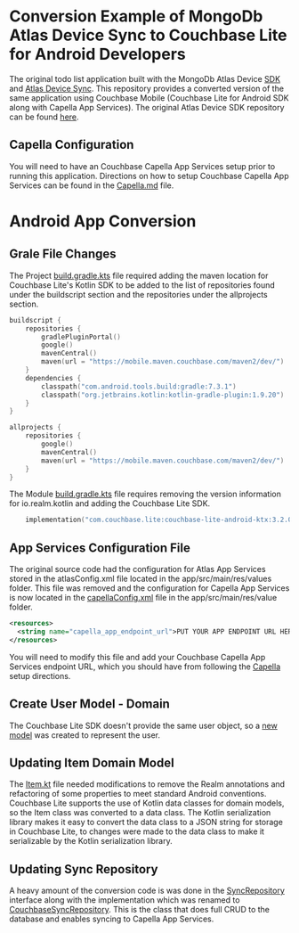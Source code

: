 ﻿# Conversion Example of MongoDb Atlas Device Sync to Couchbase Lite for Android Developers 

The original todo list application built with the MongoDb Atlas Device [SDK](https://www.mongodb.com/docs/atlas/device-sdks/sdk/kotlin/) and [Atlas Device Sync](https://www.mongodb.com/docs/atlas/app-services/sync/).  This repository provides a converted version of the same application using Couchbase Mobile (Couchbase Lite for Android SDK along with Capella App Services).  The original Atlas Device SDK repository can be found [here](https://github.com/mongodb/template-app-kotlin-todo). 

## Capella Configuration

You will need to have an Couchbase Capella App Services setup prior to running this application.  Directions on how to setup Couchbase Capella App Services can be found in the [Capella.md](./Capella.md) file.

# Android App Conversion 

## Grale File Changes
The Project [build.gradle.kts](https://github.com/couchbaselabs/cbl-realm-template-app-kotlin-todo/blob/main/build.gradle.kts) file required adding the maven location for Couchbase Lite's Kotlin SDK to be added to the list of repositories found under the buildscript section and the repositories under the allprojects section.

```kotlin
buildscript {
    repositories {
        gradlePluginPortal()
        google()
        mavenCentral()
        maven(url = "https://mobile.maven.couchbase.com/maven2/dev/")
    }
    dependencies {
        classpath("com.android.tools.build:gradle:7.3.1")
        classpath("org.jetbrains.kotlin:kotlin-gradle-plugin:1.9.20")
    }
}

allprojects {
    repositories {
        google()
        mavenCentral()
        maven(url = "https://mobile.maven.couchbase.com/maven2/dev/")
    }
}
```

The Module [build.gradle.kts](https://github.com/couchbaselabs/cbl-realm-template-app-kotlin-todo/blob/main/app/build.gradle.kts) file requires removing the version information for io.realm.kotlin and adding the Couchbase Lite SDK.

```kotlin
    implementation("com.couchbase.lite:couchbase-lite-android-ktx:3.2.0")
```


## App Services Configuration File

The original source code had the configuration for Atlas App Services stored in the atlasConfig.xml file located in the app/src/main/res/values folder.  This file was removed and the configuration for Capella App Services is now located in the [capellaConfig.xml](https://github.com/couchbaselabs/cbl-realm-template-app-kotlin-todo/blob/main/app/src/main/res/values/capellaConfig.xml) file in the app/src/main/res/value folder.  

```xml
<resources>
  <string name="capella_app_endpoint_url">PUT YOUR APP ENDPOINT URL HERE</string>
</resources>
```

You will need to modify this file and add your Couchbase Capella App Services endpoint URL, which you should have from following the [Capella](./Capella.md) setup directions.

## Create User Model - Domain

The Couchbase Lite SDK doesn't provide the same user object, so a [new model]() was created to represent the user.  

## Updating Item Domain Model

The [Item.kt](https://github.com/couchbaselabs/cbl-realm-template-app-kotlin-todo/blob/main/app/src/main/java/com/mongodb/app/domain/Item.kt) file needed modifications to remove the Realm annotations and refactoring of some properties to meet standard Android conventions.  Couchbase Lite supports the use of Kotlin data classes for domain models, so the Item class was converted to a data class.  The Kotlin serialization library makes it easy to convert the data class to a JSON string for storage in Couchbase Lite, to changes were made to the data class to make it serializable by the Kotlin serialization library.

## Updating Sync Repository

A heavy amount of the conversion code is was done in the [SyncRepository](https://github.com/couchbaselabs/cbl-realm-template-app-kotlin-todo/blob/main/app/src/main/java/com/mongodb/app/data/SyncRepository.kt#L26) interface along with the  implementation which was renamed to [CouchbaseSyncRepository](https://github.com/couchbaselabs/cbl-realm-template-app-kotlin-todo/blob/main/app/src/main/java/com/mongodb/app/data/SyncRepository.kt#L82).  This is the class that does full CRUD to the database and enables syncing to Capella App Services.



